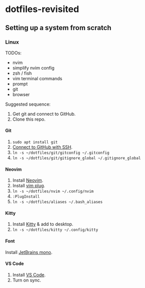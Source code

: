 # dotfiles-revisited

## Setting up a system from scratch

### Linux

TODOs:

- nvim
- simplify nvim config
- zsh / fish
- vim terminal commands
- prompt
- git
- browser

Suggested sequence:

1. Get git and connect to GitHub.
2. Clone this repo.

#### Git

1. `sudo apt install git`
2. [Connect to GitHub with SSH](https://docs.github.com/en/authentication/connecting-to-github-with-ssh/generating-a-new-ssh-key-and-adding-it-to-the-ssh-agent).
3. `ln -s ~/dotfiles/git/gitconfig ~/.gitconfig`
4. `ln -s ~/dotfiles/git/gitignore_global ~/.gitignore_global`

#### Neovim

1. Install [Neovim](https://github.com/neovim/neovim/wiki/Installing-Neovim#linux).
2. Install [vim plug](https://github.com/junegunn/vim-plug#unix-linux).
3. `ln -s ~/dotfiles/nvim ~/.config/nvim`
4. `:PlugInstall`
5. `ln -s ~/dotfiles/aliases ~/.bash_aliases`

#### Kitty

1. Install [Kitty](https://sw.kovidgoyal.net/kitty/) & add to desktop.
2. `ln -s ~/dotfiles/kitty ~/.config/kitty`

#### Font

Install [JetBrains mono](https://www.jetbrains.com/lp/mono/#how-to-install).

#### VS Code

1. Install [VS Code](https://code.visualstudio.com/).
2. Turn on sync.
